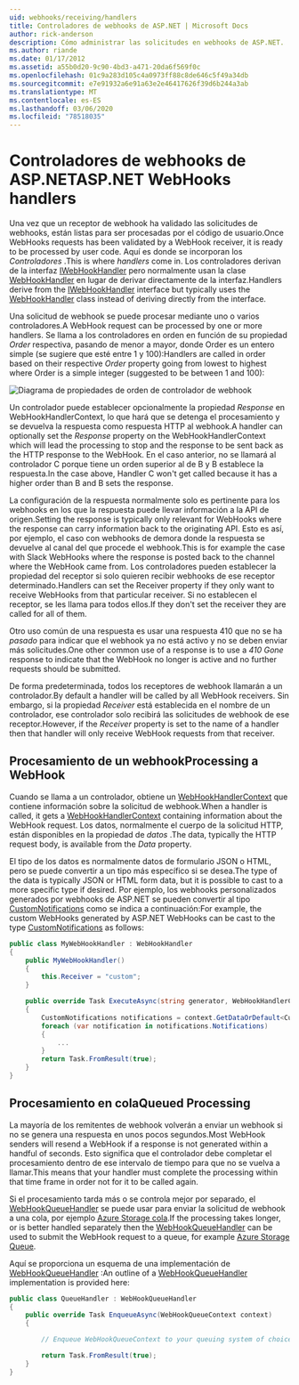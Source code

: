 ```yaml
---
uid: webhooks/receiving/handlers
title: Controladores de webhooks de ASP.NET | Microsoft Docs
author: rick-anderson
description: Cómo administrar las solicitudes en webhooks de ASP.NET.
ms.author: riande
ms.date: 01/17/2012
ms.assetid: a55b0d20-9c90-4bd3-a471-20da6f569f0c
ms.openlocfilehash: 01c9a283d105c4a0973ff88c8de646c5f49a34db
ms.sourcegitcommit: e7e91932a6e91a63e2e46417626f39d6b244a3ab
ms.translationtype: MT
ms.contentlocale: es-ES
ms.lasthandoff: 03/06/2020
ms.locfileid: "78518035"
---
```

# <a name="aspnet-webhooks-handlers"></a><span data-ttu-id="a0a65-103">Controladores de webhooks de ASP.NET</span><span class="sxs-lookup"><span data-stu-id="a0a65-103">ASP.NET WebHooks handlers</span></span>

<span data-ttu-id="a0a65-104">Una vez que un receptor de webhook ha validado las solicitudes de webhooks, están listas para ser procesadas por el código de usuario.</span><span class="sxs-lookup"><span data-stu-id="a0a65-104">Once WebHooks requests has been validated by a WebHook receiver, it is ready to be processed by user code.</span></span> <span data-ttu-id="a0a65-105">Aquí es donde se incorporan los *Controladores* .</span><span class="sxs-lookup"><span data-stu-id="a0a65-105">This is where *handlers* come in.</span></span> <span data-ttu-id="a0a65-106">Los controladores derivan de la interfaz [IWebHookHandler](https://github.com/aspnet/WebHooks/blob/master/src/Microsoft.AspNet.WebHooks.Receivers/WebHooks/WebHookHandler.cs) pero normalmente usan la clase [WebHookHandler](https://github.com/aspnet/WebHooks/blob/master/src/Microsoft.AspNet.WebHooks.Receivers/WebHooks/WebHookHandler.cs) en lugar de derivar directamente de la interfaz.</span><span class="sxs-lookup"><span data-stu-id="a0a65-106">Handlers derive from the [IWebHookHandler](https://github.com/aspnet/WebHooks/blob/master/src/Microsoft.AspNet.WebHooks.Receivers/WebHooks/WebHookHandler.cs) interface but typically uses the [WebHookHandler](https://github.com/aspnet/WebHooks/blob/master/src/Microsoft.AspNet.WebHooks.Receivers/WebHooks/WebHookHandler.cs) class instead of deriving directly from the interface.</span></span>

<span data-ttu-id="a0a65-107">Una solicitud de webhook se puede procesar mediante uno o varios controladores.</span><span class="sxs-lookup"><span data-stu-id="a0a65-107">A WebHook request can be processed by one or more handlers.</span></span> <span data-ttu-id="a0a65-108">Se llama a los controladores en orden en función de su propiedad *Order* respectiva, pasando de menor a mayor, donde Order es un entero simple (se sugiere que esté entre 1 y 100):</span><span class="sxs-lookup"><span data-stu-id="a0a65-108">Handlers are called in order based on their respective *Order* property going from lowest to highest where Order is a simple integer (suggested to be between 1 and 100):</span></span>

![Diagrama de propiedades de orden de controlador de webhook](_static/Handlers.png)

<span data-ttu-id="a0a65-110">Un controlador puede establecer opcionalmente la propiedad *Response* en WebHookHandlerContext, lo que hará que se detenga el procesamiento y se devuelva la respuesta como respuesta HTTP al webhook.</span><span class="sxs-lookup"><span data-stu-id="a0a65-110">A handler can optionally set the *Response* property on the WebHookHandlerContext which will lead the processing to stop and the response to be sent back as the HTTP response to the WebHook.</span></span> <span data-ttu-id="a0a65-111">En el caso anterior, no se llamará al controlador C porque tiene un orden superior al de B y B establece la respuesta.</span><span class="sxs-lookup"><span data-stu-id="a0a65-111">In the case above, Handler C won't get called because it has a higher order than B and B sets the response.</span></span>

<span data-ttu-id="a0a65-112">La configuración de la respuesta normalmente solo es pertinente para los webhooks en los que la respuesta puede llevar información a la API de origen.</span><span class="sxs-lookup"><span data-stu-id="a0a65-112">Setting the response is typically only relevant for WebHooks where the response can carry information back to the originating API.</span></span> <span data-ttu-id="a0a65-113">Esto es así, por ejemplo, el caso con webhooks de demora donde la respuesta se devuelve al canal del que procede el webhook.</span><span class="sxs-lookup"><span data-stu-id="a0a65-113">This is for example the case with Slack WebHooks where the response is posted back to the channel where the WebHook came from.</span></span> <span data-ttu-id="a0a65-114">Los controladores pueden establecer la propiedad del receptor si solo quieren recibir webhooks de ese receptor determinado.</span><span class="sxs-lookup"><span data-stu-id="a0a65-114">Handlers can set the Receiver property if they only want to receive WebHooks from that particular receiver.</span></span> <span data-ttu-id="a0a65-115">Si no establecen el receptor, se les llama para todos ellos.</span><span class="sxs-lookup"><span data-stu-id="a0a65-115">If they don't set the receiver they are called for all of them.</span></span>

<span data-ttu-id="a0a65-116">Otro uso común de una respuesta es usar una respuesta 410 que no se ha *pasado* para indicar que el webhook ya no está activo y no se deben enviar más solicitudes.</span><span class="sxs-lookup"><span data-stu-id="a0a65-116">One other common use of a response is to use a *410 Gone* response to indicate that the WebHook no longer is active and no further requests should be submitted.</span></span>

<span data-ttu-id="a0a65-117">De forma predeterminada, todos los receptores de webhook llamarán a un controlador.</span><span class="sxs-lookup"><span data-stu-id="a0a65-117">By default a handler will be called by all WebHook receivers.</span></span> <span data-ttu-id="a0a65-118">Sin embargo, si la propiedad *Receiver* está establecida en el nombre de un controlador, ese controlador solo recibirá las solicitudes de webhook de ese receptor.</span><span class="sxs-lookup"><span data-stu-id="a0a65-118">However, if the *Receiver* property is set to the name of a handler then that handler will only receive WebHook requests from that receiver.</span></span>

## <a name="processing-a-webhook"></a><span data-ttu-id="a0a65-119">Procesamiento de un webhook</span><span class="sxs-lookup"><span data-stu-id="a0a65-119">Processing a WebHook</span></span>

<span data-ttu-id="a0a65-120">Cuando se llama a un controlador, obtiene un [WebHookHandlerContext](https://github.com/aspnet/WebHooks/blob/master/src/Microsoft.AspNet.WebHooks.Receivers/WebHooks/WebHookHandlerContext.cs) que contiene información sobre la solicitud de webhook.</span><span class="sxs-lookup"><span data-stu-id="a0a65-120">When a handler is called, it gets a [WebHookHandlerContext](https://github.com/aspnet/WebHooks/blob/master/src/Microsoft.AspNet.WebHooks.Receivers/WebHooks/WebHookHandlerContext.cs) containing information about the WebHook request.</span></span> <span data-ttu-id="a0a65-121">Los datos, normalmente el cuerpo de la solicitud HTTP, están disponibles en la propiedad de *datos* .</span><span class="sxs-lookup"><span data-stu-id="a0a65-121">The data, typically the HTTP request body, is available from the *Data* property.</span></span>

<span data-ttu-id="a0a65-122">El tipo de los datos es normalmente datos de formulario JSON o HTML, pero se puede convertir a un tipo más específico si se desea.</span><span class="sxs-lookup"><span data-stu-id="a0a65-122">The type of the data is typically JSON or HTML form data, but it is possible to cast to a more specific type if desired.</span></span> <span data-ttu-id="a0a65-123">Por ejemplo, los webhooks personalizados generados por webhooks de ASP.NET se pueden convertir al tipo [CustomNotifications](https://github.com/aspnet/WebHooks/blob/master/src/Microsoft.AspNet.WebHooks.Receivers.Custom/WebHooks/CustomNotifications.cs) como se indica a continuación:</span><span class="sxs-lookup"><span data-stu-id="a0a65-123">For example, the custom WebHooks generated by ASP.NET WebHooks can be cast to the type [CustomNotifications](https://github.com/aspnet/WebHooks/blob/master/src/Microsoft.AspNet.WebHooks.Receivers.Custom/WebHooks/CustomNotifications.cs) as follows:</span></span>

```csharp
public class MyWebHookHandler : WebHookHandler
{
    public MyWebHookHandler()
    {
        this.Receiver = "custom";
    }

    public override Task ExecuteAsync(string generator, WebHookHandlerContext context)
    {
        CustomNotifications notifications = context.GetDataOrDefault<CustomNotifications>();
        foreach (var notification in notifications.Notifications)
        {
            ...
        }
        return Task.FromResult(true);
    }
}
```

  ## <a name="queued-processing"></a><span data-ttu-id="a0a65-124">Procesamiento en cola</span><span class="sxs-lookup"><span data-stu-id="a0a65-124">Queued Processing</span></span>

<span data-ttu-id="a0a65-125">La mayoría de los remitentes de webhook volverán a enviar un webhook si no se genera una respuesta en unos pocos segundos.</span><span class="sxs-lookup"><span data-stu-id="a0a65-125">Most WebHook senders will resend a WebHook if a response is not generated within a handful of seconds.</span></span> <span data-ttu-id="a0a65-126">Esto significa que el controlador debe completar el procesamiento dentro de ese intervalo de tiempo para que no se vuelva a llamar.</span><span class="sxs-lookup"><span data-stu-id="a0a65-126">This means that your handler must complete the processing within that time frame in order not for it to be called again.</span></span>

<span data-ttu-id="a0a65-127">Si el procesamiento tarda más o se controla mejor por separado, el [WebHookQueueHandler](https://github.com/aspnet/WebHooks/blob/master/src/Microsoft.AspNet.WebHooks.Receivers/WebHooks/WebHookQueueHandler.cs) se puede usar para enviar la solicitud de webhook a una cola, por ejemplo [Azure Storage cola](https://msdn.microsoft.com/library/azure/dd179353.aspx).</span><span class="sxs-lookup"><span data-stu-id="a0a65-127">If the processing takes longer, or is better handled separately then the [WebHookQueueHandler](https://github.com/aspnet/WebHooks/blob/master/src/Microsoft.AspNet.WebHooks.Receivers/WebHooks/WebHookQueueHandler.cs) can be used to submit the WebHook request to a queue, for example [Azure Storage Queue](https://msdn.microsoft.com/library/azure/dd179353.aspx).</span></span>

<span data-ttu-id="a0a65-128">Aquí se proporciona un esquema de una implementación de [WebHookQueueHandler](https://github.com/aspnet/WebHooks/blob/master/src/Microsoft.AspNet.WebHooks.Receivers/WebHooks/WebHookQueueHandler.cs) :</span><span class="sxs-lookup"><span data-stu-id="a0a65-128">An outline of a [WebHookQueueHandler](https://github.com/aspnet/WebHooks/blob/master/src/Microsoft.AspNet.WebHooks.Receivers/WebHooks/WebHookQueueHandler.cs) implementation is provided here:</span></span>

```csharp
public class QueueHandler : WebHookQueueHandler
{
    public override Task EnqueueAsync(WebHookQueueContext context)
    {

        // Enqueue WebHookQueueContext to your queuing system of choice

        return Task.FromResult(true);
    }
}
```
